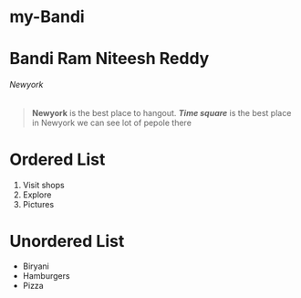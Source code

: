 # my-Bandi
# Bandi Ram Niteesh Reddy
###### Newyork
> **Newyork** is the best place to hangout.
> ***Time square*** is the best place in Newyork 
> we can see lot of pepole there
# Ordered List
1. Visit shops
2. Explore 
3. Pictures
# Unordered List
* Biryani
* Hamburgers
* Pizza